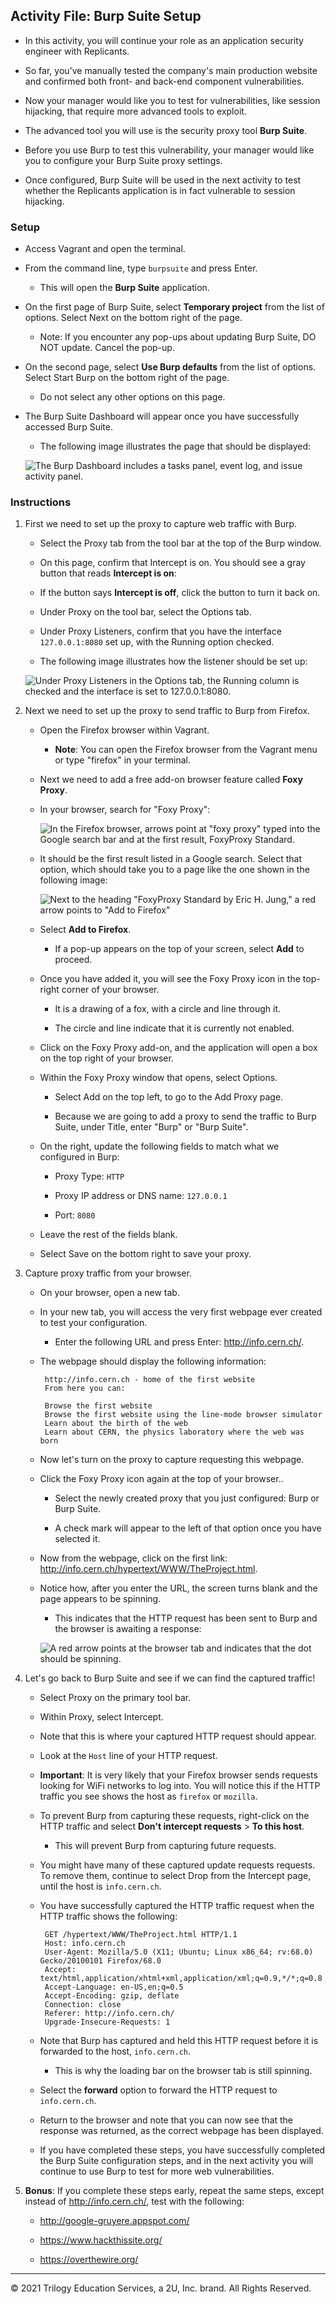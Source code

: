 ## Activity File: Burp Suite Setup 

- In this activity, you will continue your role as an application security engineer with Replicants.

- So far, you've manually tested the company's main production website and confirmed both front- and back-end component vulnerabilities.

- Now your manager would like you to test for vulnerabilities, like session hijacking, that require more advanced tools to exploit.

- The advanced tool you will use is the security proxy tool **Burp Suite**.

- Before you use Burp to test this vulnerability, your manager would like you to configure your Burp Suite proxy settings.

- Once configured, Burp Suite will be used in the next activity to test whether the Replicants application is in fact vulnerable to session hijacking.

### Setup

- Access Vagrant and open the terminal.

- From the command line, type `burpsuite` and press Enter.
  - This will open the **Burp Suite** application.

- On the first page of Burp Suite, select **Temporary project** from the list of options. Select Next on the bottom right of the page.
  
  - Note: If you encounter any pop-ups about updating Burp Suite, DO NOT update. Cancel the pop-up.

- On the second page, select **Use Burp defaults** from the list of options. Select Start Burp on the bottom right of the page.

  - Do not select any other options on this page. 
  
- The Burp Suite Dashboard will appear once you have successfully accessed Burp Suite. 

  - The following image illustrates the page that should be displayed:
  
  ![The Burp Dashboard includes a tasks panel, event log, and issue activity panel.](Images/burp_dashboard.png)
  
 ### Instructions 
 
1. First we need to set up the proxy to capture web traffic with Burp.

    - Select the Proxy tab from the tool bar at the top of the Burp window.

    - On this page, confirm that Intercept is on. You should see a gray button that reads **Intercept is on**:

   - If the button says **Intercept is off**, click the button to turn it back on.

   - Under Proxy on the tool bar, select the Options tab.

    - Under Proxy Listeners, confirm that you have the interface `127.0.0.1:8080` set up, with the Running option checked.

     - The following image illustrates how the listener should be set up:
      
      ![Under Proxy Listeners in the Options tab, the Running column is checked and the interface is set to 127.0.0.1:8080.](Images/burp_options.png)
     
2. Next we need to set up the proxy to send traffic to Burp from Firefox.

    - Open the Firefox browser within Vagrant.
    
      - **Note**: You can open the Firefox browser from the Vagrant menu or type "firefox" in your terminal.

   - Next we need to add a free add-on browser feature called **Foxy Proxy**.

   - In your browser, search for "Foxy Proxy":

      ![In the Firefox browser, arrows point at "foxy proxy" typed into the Google search bar and at the first result, FoxyProxy Standard.](Images/foxy1.png) 

   - It should be the first result listed in a Google search. Select that option, which should take you to a page like the one shown in the following image:
      
      ![Next to the heading "FoxyProxy Standard by Eric H. Jung," a red arrow points to "Add to Firefox"](Images/foxy2.png) 
      
   - Select **Add to Firefox**.
      
      - If a pop-up appears on the top of your screen, select **Add** to proceed.
     
   - Once you have added it, you will see the Foxy Proxy icon in the top-right corner of your browser.

      - It is a drawing of a fox, with a circle and line through it.
    
      - The circle and line indicate that it is currently not enabled.
    
    - Click on the Foxy Proxy add-on, and the application will open a box on the top right of your browser.
    
   - Within the Foxy Proxy window that opens, select Options.
    
      - Select Add on the top left, to go to the Add Proxy page.
    
      - Because we are going to add a proxy to send the traffic to Burp Suite, under Title, enter "Burp" or "Burp Suite".
    
    - On the right, update the following fields to match what we configured in Burp:

      - Proxy Type: `HTTP`

      - Proxy IP address or DNS name: `127.0.0.1`
      
      - Port: `8080`
    
    - Leave the rest of the fields blank.
   
   - Select Save on the bottom right to save your proxy.

3. Capture proxy traffic from your browser.

   - On your browser, open a new tab.

   - In your new tab, you will access the very first webpage ever created to test your configuration.

     - Enter the following URL and press Enter: <http://info.cern.ch/>.

   - The webpage should display the following information:
        
          http://info.cern.ch - home of the first website
          From here you can:

          Browse the first website
          Browse the first website using the line-mode browser simulator
          Learn about the birth of the web
          Learn about CERN, the physics laboratory where the web was born
   
   - Now let's turn on the proxy to capture requesting this webpage.

   - Click the Foxy Proxy icon again at the top of your browser..
     
     - Select the newly created proxy that you just configured: Burp or Burp Suite.

     - A check mark will appear to the left of that option once you have selected it. 

   - Now from the webpage, click on the first link: <http://info.cern.ch/hypertext/WWW/TheProject.html>.

   - Notice how, after you enter the URL, the screen turns blank and the page appears to be spinning.

     - This indicates that the HTTP request has been sent to Burp and the browser is awaiting a response:
   
      ![A red arrow points at the browser tab and indicates that the dot should be spinning.](Images/proxy1.png)
   
4. Let's go back to Burp Suite and see if we can find the captured traffic!

    - Select Proxy on the primary tool bar.
    
    - Within Proxy, select Intercept.
    
    - Note that this is where your captured HTTP request should appear.
   
    - Look at the `Host` line of your HTTP request.
   
     - **Important**: It is very likely that your Firefox browser sends requests looking for WiFi networks to log into. You will notice this if the HTTP traffic you see shows the host as `firefox` or `mozilla`.
   
     - To prevent Burp from capturing these requests, right-click on the HTTP traffic and select **Don't intercept requests** > **To this host**.

       - This will prevent Burp from capturing future requests. 

      - You might have many of these captured update requests requests. To remove them, continue to select Drop from the Intercept page, until the host is `info.cern.ch`.
        
   - You have successfully captured the HTTP traffic request when the HTTP traffic shows the following:
    
          GET /hypertext/WWW/TheProject.html HTTP/1.1
          Host: info.cern.ch
          User-Agent: Mozilla/5.0 (X11; Ubuntu; Linux x86_64; rv:68.0) Gecko/20100101 Firefox/68.0
          Accept: text/html,application/xhtml+xml,application/xml;q=0.9,*/*;q=0.8
          Accept-Language: en-US,en;q=0.5
          Accept-Encoding: gzip, deflate
          Connection: close
          Referer: http://info.cern.ch/
          Upgrade-Insecure-Requests: 1
  
    - Note that Burp has captured and held this HTTP request before it is forwarded to the host, `info.cern.ch`.

      - This is why the loading bar on the browser tab is still spinning.

    - Select the **forward** option to forward the HTTP request to `info.cern.ch`.
    
    - Return to the browser and note that you can now see that the response was returned, as the correct webpage has been displayed.
    
    - If you have completed these steps, you have successfully completed the Burp Suite configuration steps, and in the next activity you will continue to use Burp to test for more web vulnerabilities.
  
5. **Bonus**: If you complete these steps early, repeat the same steps, except instead of <http://info.cern.ch/>, test with the following:

      - <http://google-gruyere.appspot.com/>
    
      - <https://www.hackthissite.org/>
    
      - <https://overthewire.org/>
    
___

© 2021 Trilogy Education Services, a 2U, Inc. brand. All Rights Reserved. 
